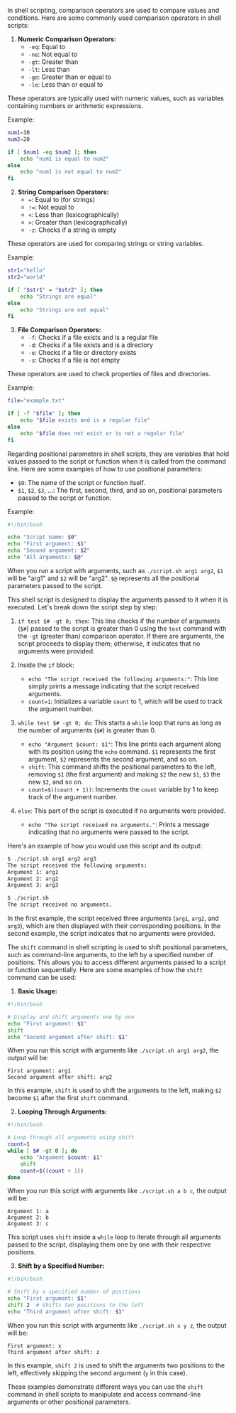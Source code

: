 In shell scripting, comparison operators are used to compare values and conditions. Here are some commonly used comparison operators in shell scripts:

1. **Numeric Comparison Operators:**
   - `-eq`: Equal to
   - `-ne`: Not equal to
   - `-gt`: Greater than
   - `-lt`: Less than
   - `-ge`: Greater than or equal to
   - `-le`: Less than or equal to

These operators are typically used with numeric values, such as variables containing numbers or arithmetic expressions.

Example:
```bash
num1=10
num2=20

if [ $num1 -eq $num2 ]; then
    echo "num1 is equal to num2"
else
    echo "num1 is not equal to num2"
fi
```

2. **String Comparison Operators:**
   - `=`: Equal to (for strings)
   - `!=`: Not equal to
   - `<`: Less than (lexicographically)
   - `>`: Greater than (lexicographically)
   - `-z`: Checks if a string is empty

These operators are used for comparing strings or string variables.

Example:
```bash
str1="hello"
str2="world"

if [ "$str1" = "$str2" ]; then
    echo "Strings are equal"
else
    echo "Strings are not equal"
fi
```

3. **File Comparison Operators:**
   - `-f`: Checks if a file exists and is a regular file
   - `-d`: Checks if a file exists and is a directory
   - `-e`: Checks if a file or directory exists
   - `-s`: Checks if a file is not empty

These operators are used to check properties of files and directories.

Example:
```bash
file="example.txt"

if [ -f "$file" ]; then
    echo "$file exists and is a regular file"
else
    echo "$file does not exist or is not a regular file"
fi
```

Regarding positional parameters in shell scripts, they are variables that hold values passed to the script or function when it is called from the command line. Here are some examples of how to use positional parameters:

- `$0`: The name of the script or function itself.
- `$1`, `$2`, `$3`, ...: The first, second, third, and so on, positional parameters passed to the script or function.

Example:
```bash
#!/bin/bash

echo "Script name: $0"
echo "First argument: $1"
echo "Second argument: $2"
echo "All arguments: $@"
```

When you run a script with arguments, such as `./script.sh arg1 arg2`, `$1` will be "arg1" and `$2` will be "arg2". `$@` represents all the positional parameters passed to the script.

This shell script is designed to display the arguments passed to it when it is executed. Let's break down the script step by step:

1. `if test $# -gt 0; then`: This line checks if the number of arguments (`$#`) passed to the script is greater than 0 using the `test` command with the `-gt` (greater than) comparison operator. If there are arguments, the script proceeds to display them; otherwise, it indicates that no arguments were provided.

2. Inside the `if` block:
   - `echo "The script received the following arguments:"`: This line simply prints a message indicating that the script received arguments.
   - `count=1`: Initializes a variable `count` to 1, which will be used to track the argument number.

3. `while test $# -gt 0; do`: This starts a `while` loop that runs as long as the number of arguments (`$#`) is greater than 0.
   - `echo "Argument $count: $1"`: This line prints each argument along with its position using the `echo` command. `$1` represents the first argument, `$2` represents the second argument, and so on.
   - `shift`: This command shifts the positional parameters to the left, removing `$1` (the first argument) and making `$2` the new `$1`, `$3` the new `$2`, and so on.
   - `count=$((count + 1))`: Increments the `count` variable by 1 to keep track of the argument number.

4. `else`: This part of the script is executed if no arguments were provided.
   - `echo "The script received no arguments."`: Prints a message indicating that no arguments were passed to the script.

Here's an example of how you would use this script and its output:

```bash
$ ./script.sh arg1 arg2 arg3
The script received the following arguments:
Argument 1: arg1
Argument 2: arg2
Argument 3: arg3

$ ./script.sh
The script received no arguments.
```

In the first example, the script received three arguments (`arg1`, `arg2`, and `arg3`), which are then displayed with their corresponding positions. In the second example, the script indicates that no arguments were provided.

The `shift` command in shell scripting is used to shift positional parameters, such as command-line arguments, to the left by a specified number of positions. This allows you to access different arguments passed to a script or function sequentially. Here are some examples of how the `shift` command can be used:

1. **Basic Usage:**
```bash
#!/bin/bash

# Display and shift arguments one by one
echo "First argument: $1"
shift
echo "Second argument after shift: $1"
```
When you run this script with arguments like `./script.sh arg1 arg2`, the output will be:
```
First argument: arg1
Second argument after shift: arg2
```
In this example, `shift` is used to shift the arguments to the left, making `$2` become `$1` after the first `shift` command.

2. **Looping Through Arguments:**
```bash
#!/bin/bash

# Loop through all arguments using shift
count=1
while [ $# -gt 0 ]; do
    echo "Argument $count: $1"
    shift
    count=$((count + 1))
done
```
When you run this script with arguments like `./script.sh a b c`, the output will be:
```
Argument 1: a
Argument 2: b
Argument 3: c
```
This script uses `shift` inside a `while` loop to iterate through all arguments passed to the script, displaying them one by one with their respective positions.

3. **Shift by a Specified Number:**
```bash
#!/bin/bash

# Shift by a specified number of positions
echo "First argument: $1"
shift 2  # Shifts two positions to the left
echo "Third argument after shift: $1"
```
When you run this script with arguments like `./script.sh x y z`, the output will be:
```
First argument: x
Third argument after shift: z
```
In this example, `shift 2` is used to shift the arguments two positions to the left, effectively skipping the second argument (`y` in this case).

These examples demonstrate different ways you can use the `shift` command in shell scripts to manipulate and access command-line arguments or other positional parameters.
